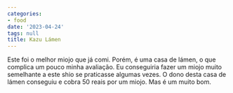 ```yaml
---
categories:
- food
date: '2023-04-24'
tags: null
title: Kazu Lámen
---
```


Este foi o melhor miojo que já comi. Porém, é uma casa de lámen, o que complica um pouco minha avaliação. Eu conseguiria fazer um miojo muito semelhante a este shio se praticasse algumas vezes. O dono desta casa de lámen conseguiu e cobra 50 reais por um miojo. Mas é um muito bom.